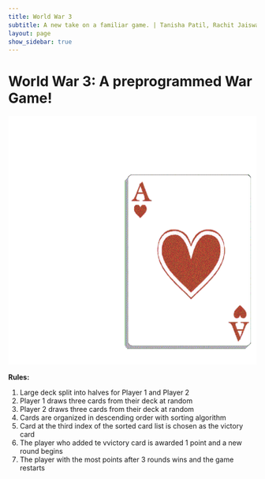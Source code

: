```yaml
---
title: World War 3
subtitle: A new take on a familiar game. | Tanisha Patil, Rachit Jaiswal, and Luna Iwazaki
layout: page
show_sidebar: true
---
```


# World War 3: A preprogrammed War Game!

![cards gif](img/cards.gif)


**Rules:**
1. Large deck split into halves for Player 1 and Player 2 
2. Player 1 draws three cards from their deck at random 
3. Player 2 draws three cards from their deck at random
4. Cards are organized in descending order with sorting algorithm 
5. Card at the third index of the sorted card list is chosen as the victory card
6. The player who added te vvictory card is awarded 1 point and a new round begins
7. The player with the most points after 3 rounds wins and the game restarts


